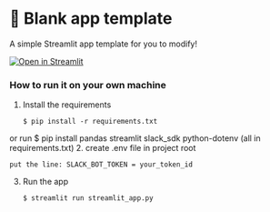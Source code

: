 # 🎈 Blank app template

A simple Streamlit app template for you to modify!

[![Open in Streamlit](https://static.streamlit.io/badges/streamlit_badge_black_white.svg)](https://blank-app-template.streamlit.app/)

### How to run it on your own machine

1. Install the requirements

   ```
   $ pip install -r requirements.txt
   ```
or run $ pip install pandas streamlit slack_sdk python-dotenv (all in requirements.txt)
2. create .env file in project root

   ```
   put the line: SLACK_BOT_TOKEN = your_token_id
   ```
3. Run the app

   ```
   $ streamlit run streamlit_app.py
   ```
